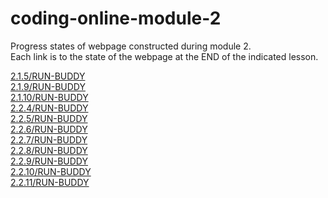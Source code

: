 # coding-online-module-2
Progress states of webpage constructed during module 2.  
Each link is to the state of the webpage at the END of the indicated lesson.  

[2.1.5/RUN-BUDDY](https://tom2u.github.io/coding-online-module-2/2.1.5/RUN-BUDDY)  
[2.1.9/RUN-BUDDY](https://tom2u.github.io/coding-online-module-2/2.1.9/RUN-BUDDY)  
[2.1.10/RUN-BUDDY](https://tom2u.github.io/coding-online-module-2/2.1.10/RUN-BUDDY)  
[2.2.4/RUN-BUDDY](https://tom2u.github.io/coding-online-module-2/2.2.4/RUN-BUDDY)  
[2.2.5/RUN-BUDDY](https://tom2u.github.io/coding-online-module-2/2.2.5/RUN-BUDDY)  
[2.2.6/RUN-BUDDY](https://tom2u.github.io/coding-online-module-2/2.2.6/RUN-BUDDY)  
[2.2.7/RUN-BUDDY](https://tom2u.github.io/coding-online-module-2/2.2.7/RUN-BUDDY/)  
[2.2.8/RUN-BUDDY](https://tom2u.github.io/coding-online-module-2/2.2.8/RUN-BUDDY/)  
[2.2.9/RUN-BUDDY](https://tom2u.github.io/coding-online-module-2/2.2.9/RUN-BUDDY/)  
[2.2.10/RUN-BUDDY](https://tom2u.github.io/coding-online-module-2/2.2.10/RUN-BUDDY/)  
[2.2.11/RUN-BUDDY](https://tom2u.github.io/coding-online-module-2/2.2.11/RUN-BUDDY/)  
